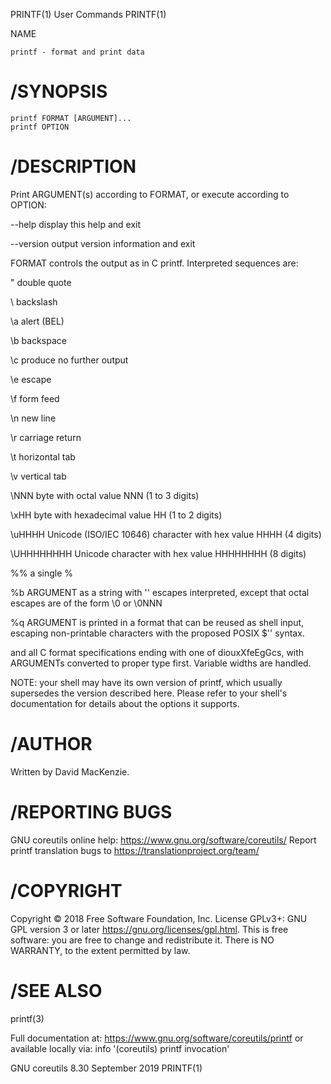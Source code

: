 PRINTF(1)                        User Commands                       PRINTF(1)

NAME

    printf - format and print data

# /SYNOPSIS

    printf FORMAT [ARGUMENT]...
    printf OPTION

# /DESCRIPTION
   Print ARGUMENT(s) according to FORMAT, or execute according to OPTION:

   --help display this help and exit

   --version
          output version information and exit

   FORMAT controls the output as in C printf.  Interpreted sequences are:

   \"     double quote

   \\     backslash

   \a     alert (BEL)

   \b     backspace

   \c     produce no further output

   \e     escape

   \f     form feed

   \n     new line

   \r     carriage return

   \t     horizontal tab

   \v     vertical tab

   \NNN   byte with octal value NNN (1 to 3 digits)

   \xHH   byte with hexadecimal value HH (1 to 2 digits)

   \uHHHH Unicode (ISO/IEC 10646) character with hex value HHHH (4 digits)

   \UHHHHHHHH
          Unicode character with hex value HHHHHHHH (8 digits)

   %%     a single %

   %b     ARGUMENT as a string with '\' escapes interpreted, except that
          octal escapes are of the form \0 or \0NNN

   %q     ARGUMENT is printed in a format that can be reused as shell
          input, escaping non-printable characters with the proposed POSIX
          $'' syntax.

   and all C format specifications ending with one of diouxXfeEgGcs, with
   ARGUMENTs converted to proper type first.  Variable widths are handled.

   NOTE: your shell may have its own version of printf, which usually
   supersedes the version described here.  Please refer to your shell's
   documentation for details about the options it supports.

# /AUTHOR
   Written by David MacKenzie.

# /REPORTING BUGS
   GNU coreutils online help: <https://www.gnu.org/software/coreutils/>
   Report printf translation bugs to
   <https://translationproject.org/team/>

# /COPYRIGHT
   Copyright © 2018 Free Software Foundation, Inc.  License GPLv3+: GNU
   GPL version 3 or later <https://gnu.org/licenses/gpl.html>.
   This is free software: you are free to change and redistribute it.
   There is NO WARRANTY, to the extent permitted by law.

# /SEE ALSO
   printf(3)

   Full documentation at: <https://www.gnu.org/software/coreutils/printf>
   or available locally via: info '(coreutils) printf invocation'

GNU coreutils 8.30              September 2019                       PRINTF(1)
